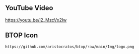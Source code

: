 ## YouTube Video

https://youtu.be/l2_MzcVx2Iw

## BTOP Icon

```text
https://github.com/aristocratos/btop/raw/main/Img/logo.png
```
